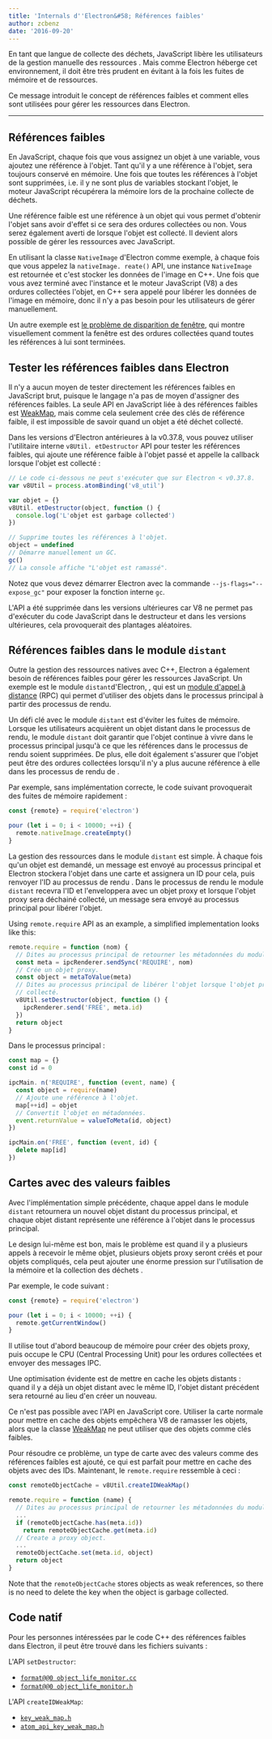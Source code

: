 ```yaml
---
title: 'Internals d''Electron&#58; Références faibles'
author: zcbenz
date: '2016-09-20'
---
```


En tant que langue de collecte des déchets, JavaScript libère les utilisateurs de la gestion manuelle des ressources . Mais comme Electron héberge cet environnement, il doit être très prudent en évitant à la fois les fuites de mémoire et de ressources.

Ce message introduit le concept de références faibles et comment elles sont utilisées pour gérer les ressources dans Electron.

---

## Références faibles

En JavaScript, chaque fois que vous assignez un objet à une variable, vous ajoutez une référence à l'objet. Tant qu'il y a une référence à l'objet, sera toujours conservé en mémoire. Une fois que toutes les références à l'objet sont supprimées, i.e. il y ne sont plus de variables stockant l'objet, le moteur JavaScript récupérera la mémoire lors de la prochaine collecte de déchets.

Une référence faible est une référence à un objet qui vous permet d'obtenir l'objet sans avoir d'effet si ce sera des ordures collectées ou non. Vous serez également averti de lorsque l'objet est collecté. Il devient alors possible de gérer les ressources avec JavaScript.

En utilisant la classe `NativeImage` d'Electron comme exemple, à chaque fois que vous appelez la `nativeImage. reate()` API, une instance `NativeImage` est retournée et c'est stocker les données de l'image en C++. Une fois que vous avez terminé avec l'instance et le moteur JavaScript (V8) a des ordures collectées l'objet, en C++ sera appelé pour libérer les données de l'image en mémoire, donc il n'y a pas besoin pour les utilisateurs de gérer manuellement.

Un autre exemple est [le problème de disparition de fenêtre](https://electronjs.org/docs/faq/#my-apps-windowtray-disappeared-after-a-few-minutes), qui montre visuellement comment la fenêtre est des ordures collectées quand toutes les références à lui sont terminées.

## Tester les références faibles dans Electron

Il n'y a aucun moyen de tester directement les références faibles en JavaScript brut, puisque le langage n'a pas de moyen d'assigner des références faibles. La seule API en JavaScript liée à des références faibles est [WeakMap](https://developer.mozilla.org/en-US/docs/Web/JavaScript/Reference/Global_Objects/WeakMap), mais comme cela seulement crée des clés de référence faible, il est impossible de savoir quand un objet a été déchet collecté.

Dans les versions d'Electron antérieures à la v0.37.8, vous pouvez utiliser l'utilitaire interne `v8Util. etDestructor` API pour tester les références faibles, qui ajoute une référence faible à l'objet passé et appelle la callback lorsque l'objet est collecté :

```javascript
// Le code ci-dessous ne peut s'exécuter que sur Electron < v0.37.8.
var v8Util = process.atomBinding('v8_util')

var objet = {}
v8Util. etDestructor(object, function () {
  console.log('L'objet est garbage collected')
})

// Supprime toutes les références à l'objet.
object = undefined
// Démarre manuellement un GC.
gc()
// La console affiche "L'objet est ramassé".
```

Notez que vous devez démarrer Electron avec la commande `--js-flags="--expose_gc"` pour exposer la fonction interne `gc`.

L'API a été supprimée dans les versions ultérieures car V8 ne permet pas d'exécuter du code JavaScript dans le destructeur et dans les versions ultérieures, cela provoquerait des plantages aléatoires.

## Références faibles dans le module `distant`

Outre la gestion des ressources natives avec C++, Electron a également besoin de références faibles pour gérer les ressources JavaScript. Un exemple est le module `distant`d'Electron, , qui est un [module d'appel à distance](https://en.wikipedia.org/wiki/Remote_procedure_call) (RPC) qui permet d'utiliser des objets dans le processus principal à partir des processus de rendu.

Un défi clé avec le module `distant` est d'éviter les fuites de mémoire. Lorsque les utilisateurs acquièrent un objet distant dans le processus de rendu, le module `distant` doit garantir que l'objet continue à vivre dans le processus principal jusqu'à ce que les références dans le processus de rendu soient supprimées. De plus, elle doit également s'assurer que l'objet peut être des ordures collectées lorsqu'il n'y a plus aucune référence à elle dans les processus de rendu de .

Par exemple, sans implémentation correcte, le code suivant provoquerait des fuites de mémoire rapidement :

```javascript
const {remote} = require('electron')

pour (let i = 0; i < 10000; ++i) {
  remote.nativeImage.createEmpty()
}
```

La gestion des ressources dans le module `distant` est simple. À chaque fois qu'un objet est demandé, un message est envoyé au processus principal et Electron stockera l'objet dans une carte et assignera un ID pour cela, puis renvoyer l'ID au processus de rendu . Dans le processus de rendu le module `distant` recevra l'ID et l'enveloppera avec un objet proxy et lorsque l'objet proxy sera déchainé collecté, un message sera envoyé au processus principal pour libérer l'objet.

Using `remote.require` API as an example, a simplified implementation looks like this:

```javascript
remote.require = function (nom) {
  // Dites au processus principal de retourner les métadonnées du module.
  const meta = ipcRenderer.sendSync('REQUIRE', nom)
  // Crée un objet proxy.
  const object = metaToValue(meta)
  // Dites au processus principal de libérer l'objet lorsque l'objet proxy est garbage
  // collecté.
  v8Util.setDestructor(object, function () {
    ipcRenderer.send('FREE', meta.id)
  })
  return object
}
```

Dans le processus principal :

```javascript
const map = {}
const id = 0

ipcMain. n('REQUIRE', function (event, name) {
  const object = require(name)
  // Ajoute une référence à l'objet.
  map[++id] = objet
  // Convertit l'objet en métadonnées.
  event.returnValue = valueToMeta(id, object)
})

ipcMain.on('FREE', function (event, id) {
  delete map[id]
})
```

## Cartes avec des valeurs faibles

Avec l'implémentation simple précédente, chaque appel dans le module `distant` retournera un nouvel objet distant du processus principal, et chaque objet distant représente une référence à l'objet dans le processus principal.

Le design lui-même est bon, mais le problème est quand il y a plusieurs appels à recevoir le même objet, plusieurs objets proxy seront créés et pour objets compliqués, cela peut ajouter une énorme pression sur l'utilisation de la mémoire et la collection des déchets .

Par exemple, le code suivant :

```javascript
const {remote} = require('electron')

pour (let i = 0; i < 10000; ++i) {
  remote.getCurrentWindow()
}
```

Il utilise tout d'abord beaucoup de mémoire pour créer des objets proxy, puis occupe le CPU (Central Processing Unit) pour les ordures collectées et envoyer des messages IPC.

Une optimisation évidente est de mettre en cache les objets distants : quand il y a déjà un objet distant avec le même ID, l'objet distant précédent sera retourné au lieu d'en créer un nouveau.

Ce n'est pas possible avec l'API en JavaScript core. Utiliser la carte normale pour mettre en cache des objets empêchera V8 de ramasser les objets, alors que la classe [WeakMap](https://developer.mozilla.org/en-US/docs/Web/JavaScript/Reference/Global_Objects/WeakMap) ne peut utiliser que des objets comme clés faibles.

Pour résoudre ce problème, un type de carte avec des valeurs comme des références faibles est ajouté, ce qui est parfait pour mettre en cache des objets avec des IDs. Maintenant, le `remote.require` ressemble à ceci :

```javascript
const remoteObjectCache = v8Util.createIDWeakMap()

remote.require = function (name) {
  // Dites au processus principal de retourner les métadonnées du module.
  ...
  if (remoteObjectCache.has(meta.id))
    return remoteObjectCache.get(meta.id)
  // Create a proxy object.
  ...
  remoteObjectCache.set(meta.id, object)
  return object
}
```

Note that the `remoteObjectCache` stores objects as weak references, so there is no need to delete the key when the object is garbage collected.

## Code natif

Pour les personnes intéressées par le code C++ des références faibles dans Electron, il peut être trouvé dans les fichiers suivants :

L'API `setDestructor`:

* [`format@@0 object_life_monitor.cc`](https://github.com/electron/electron/blob/v1.3.4/atom/common/api/object_life_monitor.cc)
* [`format@@0 object_life_monitor.h`](https://github.com/electron/electron/blob/v1.3.4/atom/common/api/object_life_monitor.h)

L'API `createIDWeakMap`:

* [`key_weak_map.h`](https://github.com/electron/electron/blob/v1.3.4/atom/common/key_weak_map.h)
* [`atom_api_key_weak_map.h`](https://github.com/electron/electron/blob/v1.3.4/atom/common/api/atom_api_key_weak_map.h)

